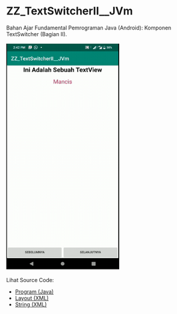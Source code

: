 # ZZ_TextSwitcherII__JVm
Bahan Ajar Fundamental Pemrograman Java (Android): Komponen TextSwitcher (Bagian II).<br><br>
<img src="https://github.com/RizkyKhapidsyah/ZZ_TextSwitcherII__JVm/blob/master/app/rslts/20200505_144210-1588664580654.gif" height=600px width=300px><br><br>
Lihat Source Code:<br>
- <a href="https://github.com/RizkyKhapidsyah/ZZ_TextSwitcherII__JVm/blob/master/app/src/main/java/com/rk/tsii/MainActivity.java">Program (Java)</a><br>
- <a href="https://github.com/RizkyKhapidsyah/ZZ_TextSwitcherII__JVm/blob/master/app/src/main/res/layout/activity_main.xml">Layout (XML)</a><br>
- <a href="https://github.com/RizkyKhapidsyah/ZZ_TextSwitcherII__JVm/blob/master/app/src/main/res/values/strings.xml">String (XML)</a>
